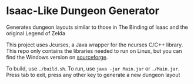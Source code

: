 # Isaac-Like Dungeon Generator
Generates dungeon layouts similar to those in The Binding of Isaac and the original Legend of Zelda

This project uses Jcurses, a Java wrapper for the ncurses C/C++ library. This repo only contains the libraries needed to run on Linux, but you can find the Windows version on [sourceforge](https://sourceforge.net/projects/javacurses/).

To build, use `./build.sh`.
To run, use `java -jar Main.jar` or `./Main.jar`.
Press tab to exit, press any other key to generate a new dungeon layout
